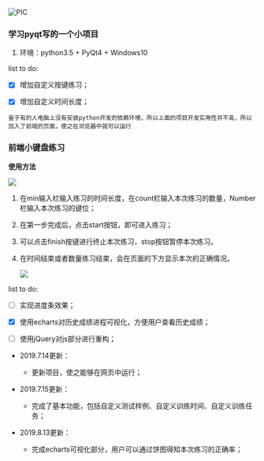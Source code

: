 ![PIC](https://github.com/Hanwn/keypad-exercise/blob/master/html_css_html/pic/keypad.png?raw=true)

### 学习pyqt写的一个小项目

1. 环境：python3.5 + PyQt4 + Windows10

list to do:
- [x] 增加自定义按键练习；
- [x] 增加自定义时间长度；



`鉴于有的人电脑上没有安装python开发的依赖环境，所以上面的项目开发实用性并不高，所以加入了前端的页面，使之在浏览器中就可以运行`

### 前端小键盘练习

**使用方法**

![](https://github.com/Hanwn/keypad-exercise/blob/master/html_css_html/pic/main.PNG?raw=true)

1. 在min输入栏输入练习的时间长度，在count栏输入本次练习的数量，Number栏输入本次练习的键位；

2. 在第一步完成后，点击start按钮，即可进入练习；

3. 可以点击finish按键进行终止本次练习，stop按钮暂停本次练习。

4. 在时间结束或者数量练习结束，会在页面的下方显示本次的正确情况。

   ![](https://github.com/Hanwn/keypad-exercise/blob/master/html_css_html/pic/chart.PNG?raw=true)

list to do:

- [ ] 实现进度条效果；
- [x] 使用echarts对历史成绩进程可视化，方便用户查看历史成绩；
- [ ] 使用jQuery对js部分进行重构；



- 2019.7.14更新：
  - 更新项目，使之能够在网页中运行；
- 2019.7.15更新：
  - 完成了基本功能，包括自定义测试样例、自定义训练时间、自定义训练任务；

- 2019.8.13更新：
  - 完成echarts可视化部分，用户可以通过饼图得知本次练习的正确率；